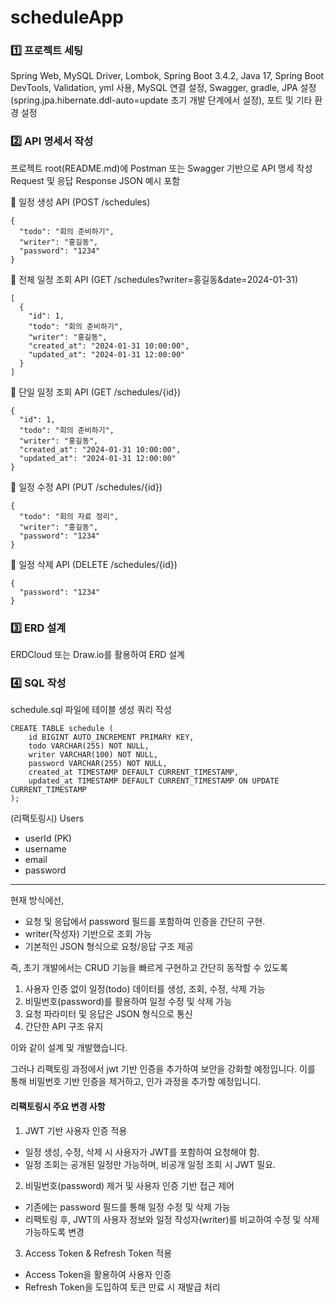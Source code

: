 # scheduleApp

### 1️⃣ 프로젝트 세팅
Spring Web,
MySQL Driver,
Lombok,
Spring Boot 3.4.2, Java 17,
Spring Boot DevTools,
Validation,
yml 사용,
MySQL 연결 설정, Swagger, gradle, 
JPA 설정 (spring.jpa.hibernate.ddl-auto=update 초기 개발 단계에서 설정),
포트 및 기타 환경 설정

### 2️⃣ API 명세서 작성
프로젝트 root(README.md)에 Postman 또는 Swagger 기반으로 API 명세 작성
Request 및 응답 Response JSON 예시 포함

📌 일정 생성 API (POST /schedules)
```
{
  "todo": "회의 준비하기",
  "writer": "홍길동",
  "password": "1234"
}
```
📌 전체 일정 조회 API (GET /schedules?writer=홍길동&date=2024-01-31)
```
[
  {
    "id": 1,
    "todo": "회의 준비하기",
    "writer": "홍길동",
    "created_at": "2024-01-31 10:00:00",
    "updated_at": "2024-01-31 12:00:00"
  }
]
```
📌 단일 일정 조회 API (GET /schedules/{id})
```
{
  "id": 1,
  "todo": "회의 준비하기",
  "writer": "홍길동",
  "created_at": "2024-01-31 10:00:00",
  "updated_at": "2024-01-31 12:00:00"
}
```
📌 일정 수정 API (PUT /schedules/{id})
```
{
  "todo": "회의 자료 정리",
  "writer": "홍길동",
  "password": "1234"
}
```
📌 일정 삭제 API (DELETE /schedules/{id})
```
{
  "password": "1234"
}
```
### 3️⃣ ERD 설계
ERDCloud 또는 Draw.io를 활용하여 ERD 설계




### 4️⃣ SQL 작성
schedule.sql 파일에 테이블 생성 쿼리 작성

```
CREATE TABLE schedule (
    id BIGINT AUTO_INCREMENT PRIMARY KEY,
    todo VARCHAR(255) NOT NULL,
    writer VARCHAR(100) NOT NULL,
    password VARCHAR(255) NOT NULL,
    created_at TIMESTAMP DEFAULT CURRENT_TIMESTAMP,
    updated_at TIMESTAMP DEFAULT CURRENT_TIMESTAMP ON UPDATE CURRENT_TIMESTAMP
);
```

(리팩토링시)
Users 
- userId (PK)
- username
- email
- password


<hr>

현재 방식에선, 
- 요청 및 응답에서 password 필드를 포함하여 인증을 간단히 구현.
- writer(작성자) 기반으로 조회 가능
- 기본적인 JSON 형식으로 요청/응답 구조 제공

즉, 초기 개발에서는 CRUD 기능을 빠르게 구현하고 간단히 동작할 수 있도록

1. 사용자 인증 없이 일정(todo) 데이터를 생성, 조회, 수정, 삭제 가능
2. 비밀번호(password)를 활용하여 일정 수정 및 삭제 가능
3. 요청 파라미터 및 응답은 JSON 형식으로 통신
4. 간단한 API 구조 유지

이와 같이 설계 및 개발했습니다.

그러나 리팩토링 과정에서 jwt 기반 인증을 추가하여 보안을 강화할 예정입니다.
이를 통해 비밀번호 기반 인증을 제거하고, 인가 과정을 추가할 예정입니디.

#### 리팩토링시 주요 변경 사항
1. JWT 기반 사용자 인증 적용
- 일정 생성, 수정, 삭제 시 사용자가 JWT를 포함하여 요청해야 함.
- 일정 조회는 공개된 일정만 가능하며, 비공개 일정 조회 시 JWT 필요.

2. 비밀번호(password) 제거 및 사용자 인증 기반 접근 제어
- 기존에는 password 필드를 통해 일정 수정 및 삭제 가능
- 리팩토링 후, JWT의 사용자 정보와 일정 작성자(writer)를 비교하여 수정 및 삭제 가능하도록 변경

3. Access Token & Refresh Token 적용
- Access Token을 활용하여 사용자 인증
- Refresh Token을 도입하여 토큰 만료 시 재발급 처리
